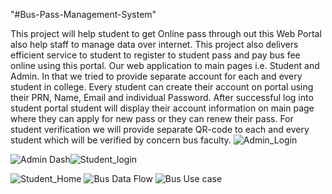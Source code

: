 "#Bus-Pass-Management-System"

This project will help student to get Online pass through out this Web Portal also help staff to manage data over internet. This project also delivers efficient service to student to register to student pass and pay bus fee online using this portal. Our web application to main pages i.e. Student and Admin. In that we tried to provide separate account for each and every student in college. Every student can create their account on portal using  their PRN, Name, Email and individual Password. After successful log into student portal student will display their account information on main page where they can apply for new pass or they can renew their pass. For student verification we will provide separate QR-code to each and every student which will be verified by concern bus faculty.
![Admin_Login](https://user-images.githubusercontent.com/96232989/209537976-74f9158c-08b3-42e6-aee4-276616acc948.png)

![Admin Dash](https://user-images.githubusercontent.com/96232989/209537967-97c92a92-b849-44f3-93a0-1394acc81643.png)![Student_login](https://user-images.githubusercontent.com/96232989/209538014-62d66634-5a09-4327-89ad-bbb382e184ca.png)

![Student_Home](https://user-images.githubusercontent.com/96232989/209538004-a679d748-e097-4c28-9a78-8f3266a034d4.png)
![Bus Data Flow](https://user-images.githubusercontent.com/96232989/209538069-1207a276-b7d2-435b-8125-af2e7f29a6b2.png)
![Bus Use case](https://user-images.githubusercontent.com/96232989/209538081-b35e1090-d4c7-4253-a17c-dc7fe3377f9f.png)
